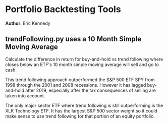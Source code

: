 # Portfolio Backtesting Tools

**Author**: Eric Kennedy

## trendFollowing.py uses a 10 Month Simple Moving Average

Calculate the difference in return for buy-and-hold vs trend following
where closes below an ETF's 10 month simple moving average will sell and go to cash.

This trend following approach outperformed the S&P 500 ETF SPY from 1998 through
the 2001 and 2008 recessions. However it has lagged buy-and-hold after 2019,
especially after the tax consequences of selling are taken into account.

The only major sector ETF where trend following is still outperforming is the
XLK Technology ETF. It has the largest S&P 500 sector weight so it could
make sense to use trend following for that portion of an equity portfolio.
